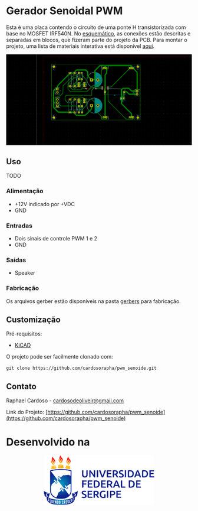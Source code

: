 # Gerador Senoidal PWM

Esta é uma placa contendo o circuito de uma ponte H transistorizada com base no MOSFET IRF540N. No [esquemático](./pwm_seno.pdf), as conexões estão descritas e separadas em blocos, que fizeram parte do projeto da PCB. Para montar o projeto, uma lista de materiais interativa está disponível [aqui](https://cardosorapha.github.io/audioamp/).

<img src="/imagens/pwm_seno.png" alt="Frente"/>

## Uso

TODO

### Alimentação

* +12V indicado por +VDC
* GND

### Entradas

* Dois sinais de controle PWM 1 e 2
* GND

### Saídas

* Speaker


### Fabricação

Os arquivos gerber estão disponíveis na pasta [gerbers](./gerbers) para fabricação. 

## Customização

Pré-requisitos:
* [KiCAD](https://kicad-pcb.org/)

O projeto pode ser facilmente clonado com:
```
git clone https://github.com/cardosorapha/pwm_senoide.git
```


## Contato

Raphael Cardoso - cardosodeoliveir@gmail.com

Link do Projeto: [https://github.com/cardosorapha/pwm_senoide](https://github.com/cardosorapha/pwm_senoide)


# Desenvolvido na 

<p align="center">
  <img src="imagens/ufs_horizontal_positiva.png" width="300" />
</p>
